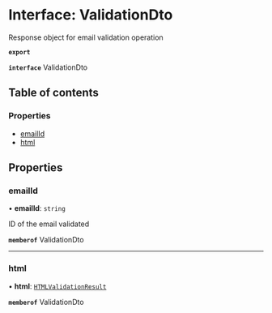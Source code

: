 # Interface: ValidationDto

Response object for email validation operation

**`export`**

**`interface`** ValidationDto

## Table of contents

### Properties

- [emailId](ValidationDto.md#emailid)
- [html](ValidationDto.md#html)

## Properties

### emailId

• **emailId**: `string`

ID of the email validated

**`memberof`** ValidationDto

___

### html

• **html**: [`HTMLValidationResult`](HTMLValidationResult.md)

**`memberof`** ValidationDto
